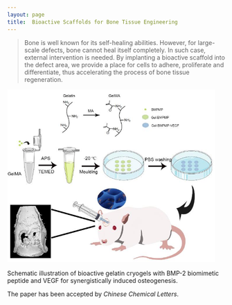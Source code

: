 ```yaml
---
layout: page
title:  Bioactive Scaffolds for Bone Tissue Engineering
---
```


> Bone is well known for its self-healing abilities. However, for large-scale defects, 
> bone cannot heal itself completely. 
> In such case, external intervention is needed.
> By implanting a bioactive scaffold into the defect area,
> we provide a place for cells to adhere, proliferate and differentiate,
> thus accelerating the process of bone tissue regeneration.

<img src="\research_projects\img\2020_BONE\CCLET-D-21-01349_R2.jpg" alt="drawing" width="480"/>


Schematic illustration of bioactive gelatin cryogels 
with BMP-2 biomimetic peptide and VEGF for synergistically induced osteogenesis.

The paper has been accepted by *Chinese Chemical Letters*.